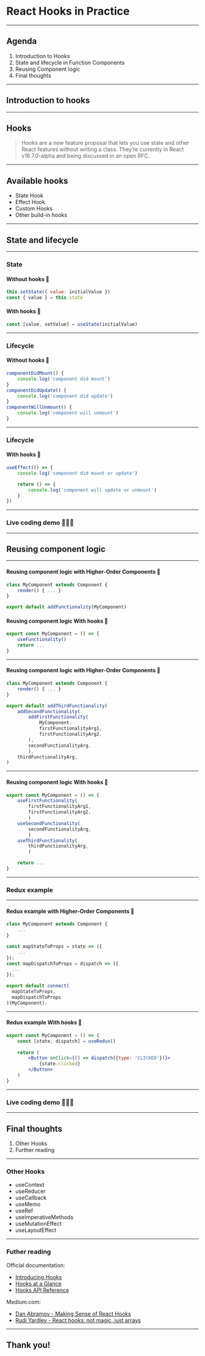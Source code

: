 # React Hooks in Practice

---
## Agenda

1. Introduction to Hooks
2. State and lifecycle in Function Components
3. Reusing Component logic
4. Final thoughts

---
## Introduction to hooks

---
## Hooks

> Hooks are a new feature proposal that lets you use state and other React features without writing a class. They’re currently in React v16.7.0-alpha and being discussed in an open RFC.

---
## Available hooks

* State Hook
* Effect Hook
* Custom Hooks
* Other build-in hooks

---
## State and lifecycle

---
### State

#### Without hooks 🍂 
```jsx
this.setState({ value: initialValue })
const { value } = this.state
```

#### With hooks 🌱 
```jsx
const [value, setValue] = useState(initialValue)
```

---
### Lifecycle

#### Without hooks 🍂
```jsx
componentDidMount() {
    console.log('component did mount')
}
componentDidUpdate() {
    console.log('component did update')
}
componentWillUnmount() {
    console.log('component will unmount')
}
```
---
### Lifecycle

#### With hooks 🌱
```jsx
useEffect(() => {
    console.log('component did mount or update')

    return () => {
        console.log('component will update or unmount')
    }
})
```

---
### Live coding demo 👨🏻‍💻

---
## Reusing component logic

---
#### Reusing component logic with Higher-Order Components 🍂 

```jsx
class MyComponent extends Component {
    render() { ... }
}

export default addFunctionality(MyComponent)
```


#### Reusing component logic With hooks 🌱
```jsx
export const MyComponent = () => {
    useFunctionality()
    return ...
}
```

---
#### Reusing component logic with Higher-Order Components 🍂 

```jsx
class MyComponent extends Component {
    render() { ... }
}

export default addThirdFunctionality(
    addSecondFunctionality(
        addFirstFunctionality(
            MyComponent,
            firstFunctionalityArg1,
            firstFunctionalityArg2,
        ),
        secondFunctionalityArg,
        ),
    thirdFunctionalityArg,
)
```

---
#### Reusing component logic With hooks 🌱
```jsx
export const MyComponent = () => {
    useFirstFunctionality(
        firstFunctionalityArg1,
        firstFunctionalityArg2,
        )
    useSecondFunctionality(
        secondFunctionalityArg,
        )
    useThirdFunctionality(
        thirdFunctionalityArg,
        )

    return ...
}
```

---
### Redux example

---
#### Redux example with Higher-Order Components 🍂 

```jsx
class MyComponent extends Component {
    ...
}

const mapStateToProps = state => ({
    ...
});
const mapDispatchToProps = dispatch => ({
  ...
});

export default connect(
  mapStateToProps,
  mapDispatchToProps
)(MyComponent);
```

---
#### Redux example With hooks 🌱

```jsx
export const MyComponent = () => {
    const [state, dispatch] = useRedux()
    
    return (
        <Button onClick={() => dispatch({type: 'CLICKED'})}>
            {state.clicked}
        </Button>
    )
}
```

---
### Live coding demo 👨🏻‍💻

---
## Final thoughts

1. Other Hooks
2. Further reading

---
### Other Hooks

* useContext
* useReducer
* useCallback
* useMemo
* useRef
* useImperativeMethods
* useMutationEffect
* useLayoutEffect

---
### Futher reading

Official documentation:
* [Introducing Hooks](https://reactjs.org/docs/hooks-intro.html)
* [Hooks at a Glance](https://reactjs.org/docs/hooks-overview.html)
* [Hooks API Reference](https://reactjs.org/docs/hooks-reference.html)


Medium.com:
* [Dan Abramov - Making Sense of React Hooks](https://medium.com/@dan_abramov/making-sense-of-react-hooks-fdbde8803889)
* [Rudi Yardley - React hooks: not magic, just arrays](https://medium.com/@ryardley/react-hooks-not-magic-just-arrays-cd4f1857236e)

---
## Thank you!